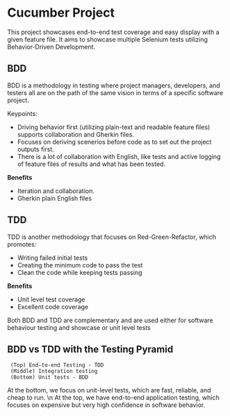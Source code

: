 
# Cucumber Project

This project showcases end-to-end test coverage and easy display with a given feature file. It aims to showcase multiple Selenium tests utilizing Behavior-Driven Development.

## BDD
BDD is a methodology in testing where project managers, developers, and testers all are on the path of the same vision in terms of a specific software project. 

Keypoints:
- Driving behavior first (utilizing plain-text and readable feature files) supports collaboration and Gherkin files.
- Focuses on deriving scenerios before code as to set out the project outputs first.
- There is a lot of collaboration with English, like tests and active logging of feature files of results and what has been tested.

**Benefits**
- Iteration and collaboration.
- Gherkin plain English files

## TDD
TDD is another methodology that focuses on Red-Green-Refactor, which promotes:
- Writing failed initial tests
- Creating the minimum code to pass the test
- Clean the code while keeping tests passing

**Benefits**
- Unit level test coverage
- Excellent code coverage

Both BDD and TDD are complementary and are used either for software behaviour testing and showcase or unit level tests

## BDD vs TDD with the Testing Pyramid
     (Top) End-to-end Testing - TDD
     (Middle) Integration testing
     (Bottom) Unit tests - BDD

At the bottom, we focus on unit-level tests, which are fast, reliable, and cheap to run. \n
At the top, we have end-to-end application testing, which focuses on expensive but very high confidence in software behavior.
